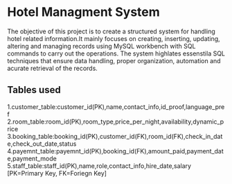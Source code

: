# Hotel Managment System
The objective of this project is to create a structured system for handling hotel related information.It mainly focuses on creating, inserting, updating, altering and managing records using MySQL workbench with SQL commands to carry out the operations.
The system highlates essenstila SQL techniques that ensure data handling, proper organization, automation and acurate retrieval of the records.

## Tables used
1.customer_table:customer_id(PK),name,contact_info,id_proof,language_pref
2.room_table:room_id(PK),room_type,price_per_night,availability,dynamic_price
3.booking_table:booking_id(PK),customer_id(FK),room_id(FK),check_in_date,check_out_date,status
4.payemnt_table:payemnt_id(PK),booking_id(FK),amount_paid,payment_date,payment_mode
5.staff_table:staff_id(PK),name,role,contact_info,hire_date,salary
[PK=Primary Key, FK=Foriegn Key]



